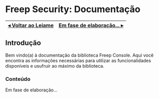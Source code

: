 # Freep Security: Documentação

[◂ Voltar ao Leiame](leiame.md) | [Em fase de elaboração... ▸](indice.md)
-- | --

## Introdução

Bem vindo(a) à documentação da biblioteca Freep Console. Aqui você encontra as informações
necessárias para utilizar as funcionalidades disponíveis e usufruir ao máximo da biblioteca.

### Conteúdo

Em fase de elaboração...
